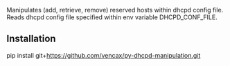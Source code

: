 Manipulates (add, retrieve, remove) reserved hosts within dhcpd config file.
Reads dhcpd config file specified within env variable DHCPD_CONF_FILE.

## Installation

pip install git+https://github.com/vencax/py-dhcpd-manipulation.git
